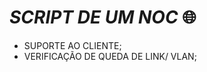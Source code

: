 #                   *SCRIPT DE UM NOC* :globe_with_meridians:



- SUPORTE AO CLIENTE;
- VERIFICAÇÃO DE QUEDA DE LINK/ VLAN;
